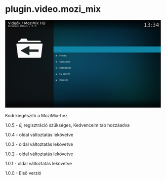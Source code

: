 # plugin.video.mozi_mix
![Logo](resources/screenshots/screenshot-1.jpg)

Kodi kiegészítő a MoziMix-hez

1.0.5 - új regisztráció szükséges, Kedvenceim tab hozzáadva

1.0.4 - oldal változtatás lekövetve

1.0.3 - oldal változtatás lekövetve

1.0.2 - oldal változtatás lekövetve

1.0.1 - oldal változtatás lekövetve

1.0.0 - Első verzió
